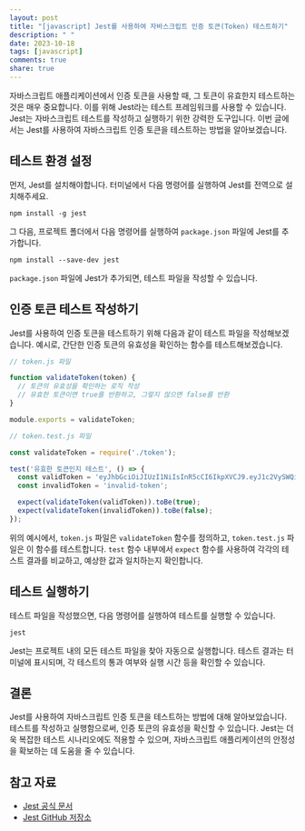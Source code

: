 ```yaml
---
layout: post
title: "[javascript] Jest를 사용하여 자바스크립트 인증 토큰(Token) 테스트하기"
description: " "
date: 2023-10-18
tags: [javascript]
comments: true
share: true
---
```


자바스크립트 애플리케이션에서 인증 토큰을 사용할 때, 그 토큰이 유효한지 테스트하는 것은 매우 중요합니다. 이를 위해 Jest라는 테스트 프레임워크를 사용할 수 있습니다. Jest는 자바스크립트 테스트를 작성하고 실행하기 위한 강력한 도구입니다. 이번 글에서는 Jest를 사용하여 자바스크립트 인증 토큰을 테스트하는 방법을 알아보겠습니다.

## 테스트 환경 설정

먼저, Jest를 설치해야합니다. 터미널에서 다음 명령어를 실행하여 Jest를 전역으로 설치해주세요.

```shell
npm install -g jest
```

그 다음, 프로젝트 폴더에서 다음 명령어를 실행하여 `package.json` 파일에 Jest를 추가합니다.

```shell
npm install --save-dev jest
```

`package.json` 파일에 Jest가 추가되면, 테스트 파일을 작성할 수 있습니다.

## 인증 토큰 테스트 작성하기

Jest를 사용하여 인증 토큰을 테스트하기 위해 다음과 같이 테스트 파일을 작성해보겠습니다. 예시로, 간단한 인증 토큰의 유효성을 확인하는 함수를 테스트해보겠습니다.

```javascript
// token.js 파일

function validateToken(token) {
  // 토큰의 유효성을 확인하는 로직 작성
  // 유효한 토큰이면 true를 반환하고, 그렇지 않으면 false를 반환
}

module.exports = validateToken;
```

```javascript
// token.test.js 파일

const validateToken = require('./token');

test('유효한 토큰인지 테스트', () => {
  const validToken = 'eyJhbGciOiJIUzI1NiIsInR5cCI6IkpXVCJ9.eyJ1c2VySWQiOiIxMjM0NTY3ODkwIiwiaWF0IjoxNTE2MjM5MDIyfQ.R5xN2AX7NASKJ-EXdSYSWBQ3pxrQcsm3L6ol_s_SqTI';
  const invalidToken = 'invalid-token';

  expect(validateToken(validToken)).toBe(true);
  expect(validateToken(invalidToken)).toBe(false);
});
```

위의 예시에서, `token.js` 파일은 `validateToken` 함수를 정의하고, `token.test.js` 파일은 이 함수를 테스트합니다. `test` 함수 내부에서 `expect` 함수를 사용하여 각각의 테스트 결과를 비교하고, 예상한 값과 일치하는지 확인합니다.

## 테스트 실행하기

테스트 파일을 작성했으면, 다음 명령어를 실행하여 테스트를 실행할 수 있습니다.

```shell
jest
```

Jest는 프로젝트 내의 모든 테스트 파일을 찾아 자동으로 실행합니다. 테스트 결과는 터미널에 표시되며, 각 테스트의 통과 여부와 실행 시간 등을 확인할 수 있습니다.

## 결론

Jest를 사용하여 자바스크립트 인증 토큰을 테스트하는 방법에 대해 알아보았습니다. 테스트를 작성하고 실행함으로써, 인증 토큰의 유효성을 확신할 수 있습니다. Jest는 더욱 복잡한 테스트 시나리오에도 적용할 수 있으며, 자바스크립트 애플리케이션의 안정성을 확보하는 데 도움을 줄 수 있습니다.

## 참고 자료

- [Jest 공식 문서](https://jestjs.io/)
- [Jest GitHub 저장소](https://github.com/facebook/jest)